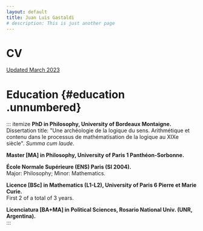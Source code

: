 ```yaml
---
layout: default
title: Juan Luis Gastaldi
# description: This is just another page
---
```


<!-- <script src="{{ 'assets/js/random-color.js' }}"></script> -->

# CV

[Updated March 2023](./assets/pdf/cv/gastaldi_cv_2303.pdf)

#  Education  {#education .unnumbered}

::: itemize
**PhD in Philosophy, University of Bordeaux Montaigne.**\
Dissertation title: "Une archéologie de la logique du sens. Arithmétique
et contenu dans le processus de mathématisation de la logique au XIXe
siècle". *Summa cum laude*.

**Master \[MA\] in Philosophy, University of Paris 1
Panthéon-Sorbonne.**

**École Normale Supérieure (ENS) Paris (SI 2004).**\
Major: Philosophy; Minor: Mathematics.

**Licence \[BSc\] in Mathematics (L1-L2), University of Paris 6 Pierre
et Marie Curie.**\
First 2 of a total of 3 years.

**Licenciatura \[BA+MA\] in Political Sciences, Rosario National Univ.
(UNR, Argentina).**\
:::
